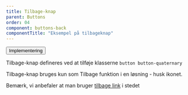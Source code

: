 ```yaml
---
title: Tilbage-knap
parent: Buttons
order: 04
component: buttons-back
componentTitle: "Eksempel på tilbageknap"
---
```

<div class="accordion accordion-bordered">
  <button class="button-unstyled accordion-button"
    aria-expanded="false" aria-controls="code-documentation">
    Implementering
  </button>
  <div id="code-documentation" class="accordion-content">
      <p>Tilbage-knap defineres ved at tilføje klasserne <code>button button-quaternary</code></p>
      <p>Tilbage-knap bruges kun som Tilbage funktion i en løsning - husk ikonet.</p>
      <p>Bemærk, vi anbefaler at man bruger <a href="/komponenter/tilbage-link/">tilbage link</a> i stedet</p>
  </div>
</div>
